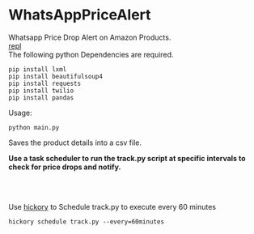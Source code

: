 # WhatsAppPriceAlert
Whatsapp Price Drop Alert on Amazon Products.
<br/>
[repl](https://repl.it/@Stan69/WhatsAppPriceNotifier)
<br/>
 The following python Dependencies are required.
```
pip install lxml
pip install beautifulsoup4
pip install requests
pip install twilio
pip install pandas
```

 Usage:
```
python main.py
```
Saves the product details into a csv file.

<b>
Use a task scheduler to run the track.py script at specific intervals to check for price drops and notify.
</b>

<br><br>

Use [hickory](https://github.com/maxhumber/hickory) to Schedule track.py to execute every 60 minutes
```
hickory schedule track.py --every=60minutes
```
